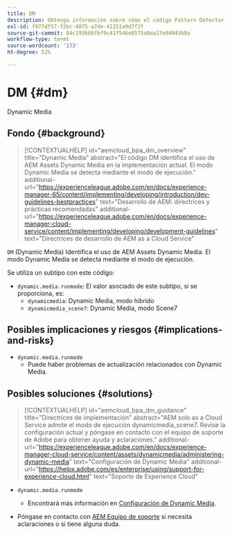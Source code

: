 ```yaml
---
title: DM
description: Obtenga información sobre cómo el código Pattern Detector identifica el uso de AEM Assets - Dynamic Media.
exl-id: f077df57-f2bc-4875-a7de-41251a9d7f2f
source-git-commit: 84c193b66fbf9c41f546e8575a0aa17e94043b9a
workflow-type: tm+mt
source-wordcount: '173'
ht-degree: 52%

---
```


# DM {#dm}

Dynamic Media

## Fondo {#background}

>[!CONTEXTUALHELP]
>id="aemcloud_bpa_dm_overview"
>title="Dynamic Media"
>abstract="El código DM identifica el uso de AEM Assets Dynamic Media en la implementación actual. El modo Dynamic Media se detecta mediante el modo de ejecución."
>additional-url="https://experienceleague.adobe.com/en/docs/experience-manager-65/content/implementing/developing/introduction/dev-guidelines-bestpractices" text="Desarrollo de AEM: directrices y prácticas recomendadas"
>additional-url="https://experienceleague.adobe.com/en/docs/experience-manager-cloud-service/content/implementing/developing/development-guidelines" text="Directrices de desarrollo de AEM as a Cloud Service"

`DM` (Dynamic Media) Identifica el uso de AEM Assets Dynamic Media. El modo Dynamic Media se detecta mediante el modo de ejecución.

Se utiliza un subtipo con este código:

* `dynamic.media.runmode`: El valor asociado de este subtipo, si se proporciona, es:
   * `dynamicmedia`: Dynamic Media, modo híbrido
   * `dynamicmedia_scene7`: Dynamic Media, modo Scene7

## Posibles implicaciones y riesgos {#implications-and-risks}

* `dynamic.media.runmode`
   * Puede haber problemas de actualización relacionados con Dynamic Media.

## Posibles soluciones {#solutions}

>[!CONTEXTUALHELP]
>id="aemcloud_bpa_dm_guidance"
>title="Directrices de implementación"
>abstract="AEM solo as a Cloud Service admite el modo de ejecución dynamicmedia_scene7. Revise la configuración actual y póngase en contacto con el equipo de soporte de Adobe para obtener ayuda y aclaraciones."
>additional-url="https://experienceleague.adobe.com/en/docs/experience-manager-cloud-service/content/assets/dynamicmedia/administering-dynamic-media" text="Configuración de Dynamic Media"
>additional-url="https://helpx.adobe.com/es/enterprise/using/support-for-experience-cloud.html" text="Soporte de Experience Cloud"


* `dynamic.media.runmode`
   * Encontrará más información en [Configuración de Dynamic Media](https://experienceleague.adobe.com/en/docs/experience-manager-cloud-service/content/assets/dynamicmedia/administering-dynamic-media).

* Póngase en contacto con [AEM Equipo de soporte](https://helpx.adobe.com/es/enterprise/using/support-for-experience-cloud.html) si necesita aclaraciones o si tiene alguna duda.
